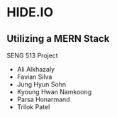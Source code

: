 # HIDE.IO
## Utilizing a MERN Stack

SENG 513 Project

* Ali Alkhazaly
* Favian Silva
* Jung Hyun Sohn
* Kyoung Hwan Namkoong
* Parsa Honarmand
* Trilok Patel